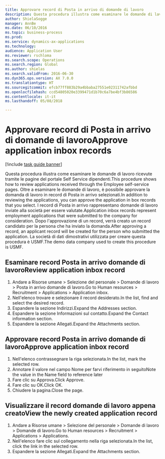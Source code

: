 ```yaml
--- 
title: Approvare record di Posta in arrivo di domande di lavoro
description: Questa procedura illustra come esaminare le domande di lavoro ricevute tramite le pagine del portale Self Service dipendenti.
author: ShielaSogge
manager: AnnBe
ms.date: 06/10/2016
ms.topic: business-process
ms.prod: 
ms.service: dynamics-ax-applications
ms.technology: 
audience: Application User
ms.reviewer: rschloma
ms.search.scope: Operations
ms.search.region: Global
ms.author: shielas
ms.search.validFrom: 2016-06-30
ms.dyn365.ops.version: AX 7.0.0
ms.translationtype: HT
ms.sourcegitcommit: efcb77ff883b29a4bbaba27551e02311742afbbd
ms.openlocfilehash: ccd54805020e3399471d1b70c6a7be4bf3b86586
ms.contentlocale: it-it
ms.lasthandoff: 05/08/2018

---
```

# <a name="approve-application-inbox-records"></a><span data-ttu-id="5897a-103">Approvare record di Posta in arrivo di domande di lavoro</span><span class="sxs-lookup"><span data-stu-id="5897a-103">Approve application inbox records</span></span>

[!include [task guide banner](../../includes/task-guide-banner.md)]

<span data-ttu-id="5897a-104">Questa procedura illustra come esaminare le domande di lavoro ricevute tramite le pagine del portale Self Service dipendenti.</span><span class="sxs-lookup"><span data-stu-id="5897a-104">This procedure shows how to review applications received through the Employee self-service pages.</span></span> <span data-ttu-id="5897a-105">Oltre a esaminare le domande di lavoro, è possibile approvare la domanda di lavoro in record di Posta in arrivo selezionati.</span><span class="sxs-lookup"><span data-stu-id="5897a-105">In addition to reviewing the applications, you can approve the application in box records that you select.</span></span> <span data-ttu-id="5897a-106">I record di Posta in arrivo rappresentano domande di lavoro inviate alla società per essere valutate.</span><span class="sxs-lookup"><span data-stu-id="5897a-106">Application inbox records represent employment applications that were submitted to the company for consideration.</span></span> <span data-ttu-id="5897a-107">Dopo l'approvazione di un record, verrà creato un record candidato per la persona che ha inviato la domanda.</span><span class="sxs-lookup"><span data-stu-id="5897a-107">After approving a record, an applicant record will be created for the person who submitted the application.</span></span> <span data-ttu-id="5897a-108">La società di dati dimostrativi utilizzata per creare questa procedura è USMF.</span><span class="sxs-lookup"><span data-stu-id="5897a-108">The demo data company used to create this procedure is USMF.</span></span>


## <a name="review-application-inbox-record"></a><span data-ttu-id="5897a-109">Esaminare record Posta in arrivo domande di lavoro</span><span class="sxs-lookup"><span data-stu-id="5897a-109">Review application inbox record</span></span>
1. <span data-ttu-id="5897a-110">Andare a Risorse umane > Selezione del personale > Domande di lavoro > Posta in arrivo domande di lavoro.</span><span class="sxs-lookup"><span data-stu-id="5897a-110">Go to Human resources > Recruitment > Applications > Application inbox.</span></span>
2. <span data-ttu-id="5897a-111">Nell'elenco trovare e selezionare il record desiderato.</span><span class="sxs-lookup"><span data-stu-id="5897a-111">In the list, find and select the desired record.</span></span>
3. <span data-ttu-id="5897a-112">Espandere la sezione Indirizzi.</span><span class="sxs-lookup"><span data-stu-id="5897a-112">Expand the Addresses section.</span></span>
4. <span data-ttu-id="5897a-113">Espandere la sezione Informazioni sul contatto.</span><span class="sxs-lookup"><span data-stu-id="5897a-113">Expand the Contact information section.</span></span>
5. <span data-ttu-id="5897a-114">Espandere la sezione Allegati.</span><span class="sxs-lookup"><span data-stu-id="5897a-114">Expand the Attachments section.</span></span>

## <a name="approve-application-inbox-record"></a><span data-ttu-id="5897a-115">Approvare record Posta in arrivo domande di lavoro</span><span class="sxs-lookup"><span data-stu-id="5897a-115">Approve application inbox record</span></span>
1. <span data-ttu-id="5897a-116">Nell'elenco contrassegnare la riga selezionata.</span><span class="sxs-lookup"><span data-stu-id="5897a-116">In the list, mark the selected row.</span></span>
2. <span data-ttu-id="5897a-117">Annotare il valore nel campo Nome per farvi riferimento in seguito</span><span class="sxs-lookup"><span data-stu-id="5897a-117">Note the value in the Name field to reference later</span></span>
3. <span data-ttu-id="5897a-118">Fare clic su Approva.</span><span class="sxs-lookup"><span data-stu-id="5897a-118">Click Approve.</span></span>
4. <span data-ttu-id="5897a-119">Fare clic su OK.</span><span class="sxs-lookup"><span data-stu-id="5897a-119">Click OK.</span></span>
5. <span data-ttu-id="5897a-120">Chiudere la pagina.</span><span class="sxs-lookup"><span data-stu-id="5897a-120">Close the page.</span></span>

## <a name="view-the-newly-created-application-record"></a><span data-ttu-id="5897a-121">Visualizzare il record domande di lavoro appena creato</span><span class="sxs-lookup"><span data-stu-id="5897a-121">View the newly created application record</span></span>
1. <span data-ttu-id="5897a-122">Andare a Risorse umane > Selezione del personale > Domande di lavoro > Domande di lavoro.</span><span class="sxs-lookup"><span data-stu-id="5897a-122">Go to Human resources > Recruitment > Applications > Applications.</span></span>
2. <span data-ttu-id="5897a-123">Nell'elenco fare clic sul collegamento nella riga selezionata.</span><span class="sxs-lookup"><span data-stu-id="5897a-123">In the list, click the link in the selected row.</span></span>
3. <span data-ttu-id="5897a-124">Espandere la sezione Allegati.</span><span class="sxs-lookup"><span data-stu-id="5897a-124">Expand the Attachments section.</span></span>


